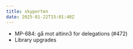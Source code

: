 ```yaml
---
title: skyporten
date: 2025-01-22T15:01:40Z
---
```

- MP-684: gå mot altinn3 for delegations (#472)
- Library upgrades

